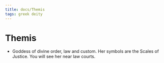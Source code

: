 ```yaml
---
title: docs/Themis
tags: greek deity
---
```


# Themis 
- Goddess of divine order, law and custom. Her symbols are the Scales of Justice. You will see her near law courts.